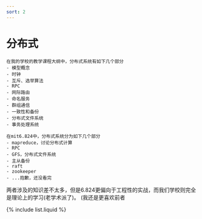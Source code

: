 ```yaml
---
sort: 2
---
```

# 分布式

```note
在我的学校的教学课程大纲中，分布式系统有如下几个部分
- 模型概念
- 时钟
- 互斥、选举算法
- RPC
- 网际路由
- 命名服务
- 群组通信
- 一致性和备份
- 分布式文件系统
- 事务处理系统
```

```tip
在mit6.824中，分布式系统分为如下几个部分
- mapreduce，讨论分布式计算
- RPC
- GFS，分布式文件系统
- 主从备份
- raft
- zookeeper
- ...抱歉，还没看完
```

两者涉及的知识差不太多，但是6.824更偏向于工程性的实战，而我们学校则完全是理论上的学习(老学术派了)。       (我还是更喜欢前者



{% include list.liquid %}


